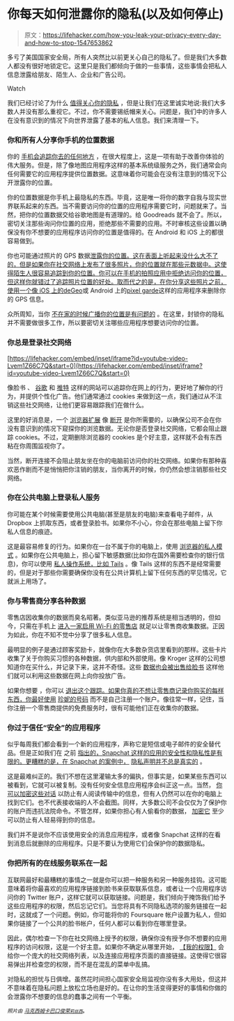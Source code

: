 # 你每天如何泄露你的隐私(以及如何停止)

> 原文：<https://lifehacker.com/how-you-leak-your-privacy-every-day-and-how-to-stop-1547653862>

多亏了美国国家安全局，所有人突然比以前更关心自己的隐私了。但是我们大多数人都没有很好地锁定它。这里只是我们都倾向于做的一些事情，这些事情会把私人信息泄露给朋友、陌生人、企业和广告公司。

Watch

我们已经讨论了为什么 [值得关心你的隐私](http://bit.ly/1g2xMOu) ，但是让我们在这里诚实地说:我们大多数人并没有那么重视它。不过，你不需要锡纸帽来关心。问题是，我们中的许多人在没有意识到的情况下向世界泄露了基本的私人信息。我们来清理一下。

### 你和所有人分享你手机的位置数据

你的 [手机会追踪你去的任何地方](https://lifehacker.com/i-know-my-phones-spying-on-me-but-how-bad-is-it-5864518) ，在很大程度上，这是一项有助于改善你体验的伟大服务。但是，除了像地图应用程序这样的基本系统级服务之外，我们通常会向任何需要它的应用程序提供位置数据。这意味着你可能会在没有注意到的情况下公开泄露你的位置。

你的位置数据是你手机上最隐私的东西。毕竟，这是唯一将你的数字自我与现实世界联系起来的东西。当不需要访问你的位置的应用程序需要它时，问题就来了。当然，把你的位置数据交给谷歌地图是有道理的。给 Goodreads 就不会了。所以，密切关注那些询问你位置的应用，拒绝那些不需要的应用。不时审核这些设置以确保没有你不想要的应用程序访问你的位置是值得的。在 Android 和 iOS 上的都很容易做到。

你也可能通过照片的 GPS 数据[泄露你的位置。这在表面上听起来没什么大不了的，但是如果你在社交网络上发布了很多照片，你的位置就在那些元数据中。这使得陌生人很容易追踪到你的位置。你可以在手机的拍照应用中拒绝访问你的位置，但这样你就错过了追踪照片位置的好处。取而代之的是，在你分享这些照片之前，使用一个像 iOS 上的](http://bit.ly/1pd58L4)[deGeo](http://bit.ly/18TuGdU)或 Android 上的[pixel garde](https://play.google.com/store/apps/details?id=com.pixelgarde.free)这样的应用程序来删除你的 GPS 信息。

众所周知，当你 [不在家的时候广播你的位置是有问题的](http://pleaserobme.com/) 。在这里，封锁你的隐私并不需要做很多工作，所以要密切关注哪些应用程序想要访问你的位置。

### 你总是登录社交网络

 [https://lifehacker.com/embed/inset/iframe?id=youtube-video-Lvem1Z66C7Q&start=0](https://lifehacker.com/embed/inset/iframe?id=youtube-video-Lvem1Z66C7Q&start=0) 

像脸书 、 [谷歌](http://www.google.com/policies/privacy/) 和 [推特](http://bit.ly/1g2ybQZ) 这样的网站可以追踪你在网上的行为，更好地了解你的行为，并提供个性化广告。他们通常通过 cookies 来做到这一点，我们通过从不注销这些社交网络，让他们更容易跟踪我们在做什么。

这里的好消息是，一个 [浏览器扩展](https://lifehacker.com/the-best-browser-extensions-that-protect-your-privacy-479408034) 像 [断开](https://disconnect.me/) 是你所需要的，以确保公司不会在你没有意识到的情况下窥探你的浏览数据。无论你是否登录社交网络，它都会阻止跟踪 cookies。不过，定期删除浏览器的 cookies 是个好主意，这样就不会有东西粘在你周围监视你了。

当然，断开连接不会阻止朋友坐在你的电脑前访问你的社交网络。如果你有那种喜欢恶作剧而不是悄悄把你注销的朋友，当你离开的时候，你仍然会想注销那些社交网络。

### 你在公共电脑上登录私人服务

你可能在某个时候需要使用公共电脑(甚至是朋友的电脑)来查看电子邮件，从 Dropbox 上抓取东西，或者登录脸书。如果你不小心，你会在那些电脑上留下你私人信息的痕迹。

这是最容易修复的行为。如果你在一台不属于你的电脑上，使用 [浏览器的私人模式](https://lifehacker.com/nine-great-uses-for-private-browsing-that-dont-involve-5620502) 。如果你在公共电脑上，担心留下敏感数据(比如你在国外需要检查你的银行信息)，你可以使用 [私人操作系统，比如 Tails](http://lifehacker.com/browse-like-bond-use-any-computer-without-leaving-a-tr-5916551) 。像 Tails 这样的东西不是经常需要的，但是对于那些你需要确保你没有在公共计算机上留下任何东西的罕见情况，它就派上用场了。

### 你与零售商分享各种数据

零售店因收集你的数据而臭名昭著。类似亚马逊的推荐系统是相当透明的，但如今，只需在手机上 [进入一家启用 Wi-Fi 的零售店](http://bit.ly/1bB97gS) 就足以让零售商收集数据。正因为如此，你在不知不觉中分享了很多私人信息。

最明显的例子是通过顾客奖励卡，就像你在大多数杂货店里看到的那样。这些卡片收集了关于你购买习惯的各种数据，供内部和外部使用。像 Kroger 这样的公司想知道你在买什么，并记录下来，这并不奇怪。这些 [数据也会被出售给脸书](https://lifehacker.com/how-facebook-uses-your-data-to-target-ads-even-offline-5994380) 这样他们就可以利用这些数据在网上向你投放广告。

如果你想要 ，你可以 [退出这个跟踪。如果你真的不想让零售商记录你购买的每样东西，你最好使用](https://www.eff.org/deeplinks/2013/02/howto-opt-out-databrokers-showing-your-targeted-advertisements-facebook) [珍妮的号码](https://lifehacker.com/use-jennys-number-to-get-club-discounts-at-stores-wit-5819065) 而不是自己注册一个账户。像往常一样，记住，当你注册一个零售商提供的免费服务时，很有可能他们正在收集你的数据。

### 你过于信任“安全”的应用程序

似乎每周我们都会看到一个新的应用程序，声称它是短信或电子邮件的安全替代品。但是正如我们在 之前 [指出的，Snapchat 这样的应用的安全性和隐私性是有限的。更糟糕的是，在 Snapchat 的案例中，](http://bit.ly/1owJsuE) [隐私声明并不总是真实的](http://www.theguardian.com/media-network/partner-zone-infosecurity/snapchat-photos-not-deleted-hidden) 。

这是最难纠正的。我们不想在这里灌输太多的偏执，但事实是，如果某些东西可以被看到，它就可以被复制。没有任何安全信息应用程序会纠正这一点。当然， [你可以加密这些对话](https://lifehacker.com/how-to-encrypt-your-email-and-keep-your-conversations-p-1133495744) 以防止有人阅读传输中的信息，但有人仍然可以在你的电脑上找到它们。也不代表接收端的人不会截图。同样，大多数公司不会仅仅为了保护你的账户而违抗法院命令。不管怎样，如果你担心有人偷看你的数据， [加密它](http://lifehacker.com/a-beginners-guide-to-encryption-what-it-is-and-how-to-1508196946) 至少可以防止有人轻易得到你的信息。

我们并不是说你不应该使用安全的消息应用程序，或者像 Snapchat 这样的在看到消息后就删除的应用程序。只是不要认为使用它们会保护你的数据隐私。

### 你把所有的在线服务联系在一起

互联网最好和最糟糕的事情之一就是你可以把一种服务和另一种服务挂钩。这可能意味着将你最喜欢的应用程序链接到脸书来获取联系信息，或者让一个应用程序访问你的 Twitter 账户，这样它就可以获取链接。问题是，我们倾向于掩饰我们给予这些应用程序的权限，然后忘记它们。当您将具有不同隐私选项的服务链接在一起时，这就成了一个问题。例如，你可能将你的 Foursquare 帐户设置为私人，但如果你链接了一个公共的脸书帐户，任何人都可以看到你在哪里登录。

因此，偶尔检查一下你在社交网络上授予的权限，确保你没有授予你不想要的应用程序的访问权限，这是一个好主意。如果你不确定从哪里开始， [【我的权限】](http://mypermissions.org/) 会给你一个庞大的社交网络列表，以及连接应用程序页面的直接链接。这使得它很容易弹出并检查您的权限，而不是在混乱的菜单中乱搞。

对隐私的担忧与日俱增。虽然花时间担心国家安全局监视你没有多大用处，但这并不意味着在隐私问题上放松立场也是好的。在让你的生活变得更好的事情和你做的会泄露你不想要的信息的蠢事之间有一个平衡。

<small>*照片由*</small> [<small>*马克西姆卡巴口*</small>](http://www.shutterstock.com/pic-135174296/stock-photo-safety-concept-pixelated-closed-padlock-icon-on-digital-background-empty-copyspace-for-card-text.html?src=MN0SsAjzC7S-N_Y8GKBdMw-1-35)<small></small>*[<small>*俊荣*</small>](http://www.shutterstock.com/pic-170611241/stock-photo-leaking-fire-pipeline-joints-tangshan-china.html?src=mVmPqhodFRRriQ8bICZNRg-1-5)<small>*[<small>*莉丝西*</small>](http://www.flickr.com/photos/calliope/2385531671/)<small>**。**</small>*</small>*